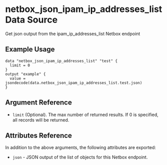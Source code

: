 # netbox\_json\_ipam\_ip\_addresses\_list Data Source

Get json output from the ipam_ip_addresses_list Netbox endpoint

## Example Usage

```hcl
data "netbox_json_ipam_ip_addresses_list" "test" {
  limit = 0
}
output "example" {
  value = jsondecode(data.netbox_json_ipam_ip_addresses_list.test.json)
}
```

## Argument Reference

* ``limit`` (Optional). The max number of returned results. If 0 is specified, all records will be returned.

## Attributes Reference

In addition to the above arguments, the following attributes are exported:
* ``json`` - JSON output of the list of objects for this Netbox endpoint.

